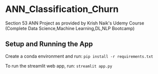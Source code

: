 # ANN_Classification_Churn
Section 53 ANN Project as provided by Krish Naik's Udemy Course (Complete Data Science,Machine Learning,DL,NLP Bootcamp)

## Setup and Running the App
Create a conda environment and run:
`pip install -r requirements.txt`

To run the streamlit web app, run:
`streamlit app.py`

